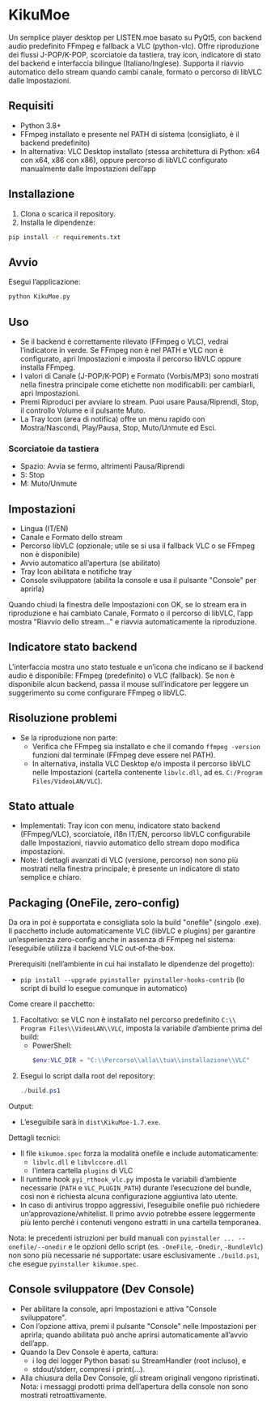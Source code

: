 # KikuMoe

Un semplice player desktop per LISTEN.moe basato su PyQt5, con backend audio predefinito FFmpeg e fallback a VLC (python-vlc). Offre riproduzione dei flussi J-POP/K-POP, scorciatoie da tastiera, tray icon, indicatore di stato del backend e interfaccia bilingue (Italiano/Inglese). Supporta il riavvio automatico dello stream quando cambi canale, formato o percorso di libVLC dalle Impostazioni.

## Requisiti
- Python 3.8+
- FFmpeg installato e presente nel PATH di sistema (consigliato, è il backend predefinito)
- In alternativa: VLC Desktop installato (stessa architettura di Python: x64 con x64, x86 con x86),
  oppure percorso di libVLC configurato manualmente dalle Impostazioni dell’app

## Installazione
1. Clona o scarica il repository.
2. Installa le dipendenze:

```bash
pip install -r requirements.txt
```

## Avvio
Esegui l’applicazione:

```bash
python KikuMoe.py
```

## Uso
- Se il backend è correttamente rilevato (FFmpeg o VLC), vedrai l’indicatore in verde. Se FFmpeg non è nel PATH e VLC non è configurato, apri Impostazioni e imposta il percorso libVLC oppure installa FFmpeg.
- I valori di Canale (J-POP/K-POP) e Formato (Vorbis/MP3) sono mostrati nella finestra principale come etichette non modificabili: per cambiarli, apri Impostazioni.
- Premi Riproduci per avviare lo stream. Puoi usare Pausa/Riprendi, Stop, il controllo Volume e il pulsante Muto.
- La Tray Icon (area di notifica) offre un menu rapido con Mostra/Nascondi, Play/Pausa, Stop, Muto/Unmute ed Esci.

### Scorciatoie da tastiera
- Spazio: Avvia se fermo, altrimenti Pausa/Riprendi
- S: Stop
- M: Muto/Unmute

## Impostazioni
- Lingua (IT/EN)
- Canale e Formato dello stream
- Percorso libVLC (opzionale; utile se si usa il fallback VLC o se FFmpeg non è disponibile)
- Avvio automatico all’apertura (se abilitato)
- Tray Icon abilitata e notifiche tray
- Console sviluppatore (abilita la console e usa il pulsante "Console" per aprirla)

Quando chiudi la finestra delle Impostazioni con OK, se lo stream era in riproduzione e hai cambiato Canale, Formato o il percorso di libVLC, l’app mostra "Riavvio dello stream…" e riavvia automaticamente la riproduzione.

## Indicatore stato backend
L’interfaccia mostra uno stato testuale e un’icona che indicano se il backend audio è disponibile: FFmpeg (predefinito) o VLC (fallback). Se non è disponibile alcun backend, passa il mouse sull’indicatore per leggere un suggerimento su come configurare FFmpeg o libVLC.

## Risoluzione problemi
- Se la riproduzione non parte:
  - Verifica che FFmpeg sia installato e che il comando `ffmpeg -version` funzioni dal terminale (FFmpeg deve essere nel PATH).
  - In alternativa, installa VLC Desktop e/o imposta il percorso libVLC nelle Impostazioni (cartella contenente `libvlc.dll`, ad es. `C:/Program Files/VideoLAN/VLC`).

## Stato attuale
- Implementati: Tray icon con menu, indicatore stato backend (FFmpeg/VLC), scorciatoie, i18n IT/EN, percorso libVLC configurabile dalle Impostazioni, riavvio automatico dello stream dopo modifica impostazioni.
- Note: I dettagli avanzati di VLC (versione, percorso) non sono più mostrati nella finestra principale; è presente un indicatore di stato semplice e chiaro.

## Packaging (OneFile, zero-config)

Da ora in poi è supportata e consigliata solo la build "onefile" (singolo .exe). Il pacchetto include automaticamente VLC (libVLC e plugins) per garantire un’esperienza zero-config anche in assenza di FFmpeg nel sistema: l’eseguibile utilizza il backend VLC out‑of‑the‑box.

Prerequisiti (nell’ambiente in cui hai installato le dipendenze del progetto):
- `pip install --upgrade pyinstaller pyinstaller-hooks-contrib` (lo script di build lo esegue comunque in automatico)

Come creare il pacchetto:
1. Facoltativo: se VLC non è installato nel percorso predefinito `C:\\ Program Files\\VideoLAN\\VLC`, imposta la variabile d’ambiente prima del build:
   - PowerShell:
     ```powershell
     $env:VLC_DIR = "C:\\Percorso\\alla\\tua\\installazione\\VLC"
     ```
2. Esegui lo script dalla root del repository:
   ```powershell
   ./build.ps1
   ```

Output:
- L’eseguibile sarà in `dist\KikuMoe-1.7.exe`.

Dettagli tecnici:
- Il file `kikumoe.spec` forza la modalità onefile e include automaticamente:
  - `libvlc.dll` e `libvlccore.dll`
  - l’intera cartella `plugins` di VLC
- Il runtime hook `pyi_rthook_vlc.py` imposta le variabili d’ambiente necessarie (`PATH` e `VLC_PLUGIN_PATH`) durante l’esecuzione del bundle, così non è richiesta alcuna configurazione aggiuntiva lato utente.
- In caso di antivirus troppo aggressivi, l’eseguibile onefile può richiedere un’approvazione/whitelist. Il primo avvio potrebbe essere leggermente più lento perché i contenuti vengono estratti in una cartella temporanea.

Nota: le precedenti istruzioni per build manuali con `pyinstaller ... --onefile/--onedir` e le opzioni dello script (es. `-OneFile`, `-Onedir`, `-BundleVlc`) non sono più necessarie né supportate: usare esclusivamente `./build.ps1`, che esegue `pyinstaller kikumoe.spec`.
## Console sviluppatore (Dev Console)
- Per abilitare la console, apri Impostazioni e attiva "Console sviluppatore".
- Con l’opzione attiva, premi il pulsante "Console" nelle Impostazioni per aprirla; quando abilitata può anche aprirsi automaticamente all’avvio dell’app.
- Quando la Dev Console è aperta, cattura:
  - i log dei logger Python basati su StreamHandler (root incluso), e
  - stdout/stderr, compresi i print(...).
- Alla chiusura della Dev Console, gli stream originali vengono ripristinati. Nota: i messaggi prodotti prima dell’apertura della console non sono mostrati retroattivamente.